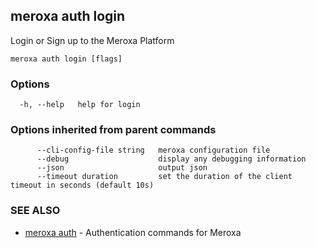 ## meroxa auth login

Login or Sign up to the Meroxa Platform

```
meroxa auth login [flags]
```

### Options

```
  -h, --help   help for login
```

### Options inherited from parent commands

```
      --cli-config-file string   meroxa configuration file
      --debug                    display any debugging information
      --json                     output json
      --timeout duration         set the duration of the client timeout in seconds (default 10s)
```

### SEE ALSO

* [meroxa auth](meroxa_auth.md)	 - Authentication commands for Meroxa

